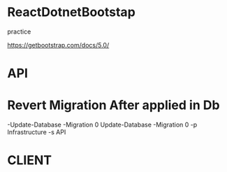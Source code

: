# ReactDotnetBootstap
practice


https://getbootstrap.com/docs/5.0/

# API
# Revert Migration After applied in Db 
-Update-Database -Migration 0 Update-Database 
-Migration 0 -p Infrastructure -s API


# CLIENT
